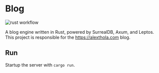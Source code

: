 # Blog

![rust workflow](https://github.com/athola/blog/actions/workflows/rust.yml/badge.svg)

A blog engine written in Rust, powered by SurrealDB, Axum, and Leptos.
This project is responsible for the https://alexthola.com blog.

## Run

Startup the server with `cargo run`.
